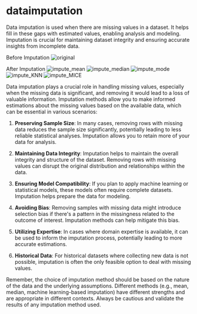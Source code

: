 # dataimputation
Data imputation is used when there are missing values in a dataset. It helps fill in these gaps with estimated values, enabling analysis and modeling. Imputation is crucial for maintaining dataset integrity and ensuring accurate insights from incomplete data.

Before Imputation
![original](https://github.com/nf-i/data-imputation-python/assets/60590453/e977ca6b-4d01-42b9-aa4d-0642772a299c)

After Imputation
![impute_mean](https://github.com/nf-i/data-imputation-python/assets/60590453/f81b0125-ed34-4bbc-ae1c-ae0a2580f7bf)
![impute_median](https://github.com/nf-i/data-imputation-python/assets/60590453/3ba0d6e5-20f9-46b3-9759-44ffed9f559f)
![impute_mode](https://github.com/nf-i/data-imputation-python/assets/60590453/19480100-7260-4bc1-b5ec-f12d2911ae61)
![impute_KNN](https://github.com/nf-i/data-imputation-python/assets/60590453/062d1c1f-0c21-48d6-9e66-75fb6069a83b)
![impute_MICE](https://github.com/nf-i/data-imputation-python/assets/60590453/e3c9f702-d71b-4ffc-ac45-a34ff09e5b21)

Data imputation plays a crucial role in handling missing values, especially when the missing data is significant, and removing it would lead to a loss of valuable information. Imputation methods allow you to make informed estimations about the missing values based on the available data, which can be essential in various scenarios:

1. **Preserving Sample Size**: In many cases, removing rows with missing data reduces the sample size significantly, potentially leading to less reliable statistical analyses. Imputation allows you to retain more of your data for analysis.

2. **Maintaining Data Integrity**: Imputation helps to maintain the overall integrity and structure of the dataset. Removing rows with missing values can disrupt the original distribution and relationships within the data.

3. **Ensuring Model Compatibility**: If you plan to apply machine learning or statistical models, these models often require complete datasets. Imputation helps prepare the data for modeling.

4. **Avoiding Bias**: Removing samples with missing data might introduce selection bias if there's a pattern in the missingness related to the outcome of interest. Imputation methods can help mitigate this bias.

5. **Utilizing Expertise**: In cases where domain expertise is available, it can be used to inform the imputation process, potentially leading to more accurate estimations.

6. **Historical Data**: For historical datasets where collecting new data is not possible, imputation is often the only feasible option to deal with missing values.

Remember, the choice of imputation method should be based on the nature of the data and the underlying assumptions. Different methods (e.g., mean, median, machine learning-based imputation) have different strengths and are appropriate in different contexts. Always be cautious and validate the results of any imputation method used.
